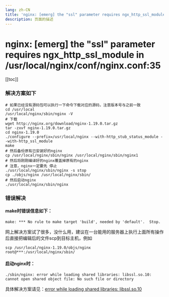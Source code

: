 ```yaml
---
lang: zh-CN
title: 'nginx: [emerg] the "ssl" parameter requires ngx_http_ssl_module'
description: 页面的描述
---
```


# nginx: [emerg] the "ssl" parameter requires ngx_http_ssl_module in /usr/local/nginx/conf/nginx.conf:35

[[toc]]

### 解决方案如下

```shell
# 如果已经没有源码包可以执行一下命令下载对应的源码，注意版本号与之前一致
cd /usr/local
/usr/local/nginx/sbin/nginx -V
# 下载
wget http://nginx.org/download/nginx-1.19.0.tar.gz
tar -zxvf nginx-1.19.0.tar.gz
cd nginx-1.19.0
./configure --prefix=/usr/local/nginx --with-http_stub_status_module --with-http_ssl_module
make
# 然后备份原有已安装好的nginx
cp /usr/local/nginx/sbin/nginx /usr/local/nginx/sbin/nginx1
# 然后将刚刚编译好的nginx覆盖掉原有的nginx
# 注意，nginx一定要先 停止
./usr/local/nginx/sbin/nginx -s stop
cp ./objs/nginx /usr/local/nginx/sbin/
# 然后启动nginx
./usr/local/nginx/sbin/nginx
```

### 错误解决

#### make时错误信息如下：
```shell
make: *** No rule to make target 'build', needed by 'default'.  Stop.
```
网上解决方案试了很多，没什么用，建议在一台能用的服务器上执行上面所有操作后直接把编辑后的文件scp到目标主机，例如
```shell
scp /usr/local/nginx-1.19.0/objs/nginx  root@***:/usr/local/nginx/sbin/
```
  
  
#### 启动nginx时：
```shell
./sbin/nginx: error while loading shared libraries: libssl.so.10: cannot open shared object file: No such file or directory
```

具体解决方案请见：[error while loading shared libraries: libssl.so.10](error_libsslso.md)

<Comment></Comment>
